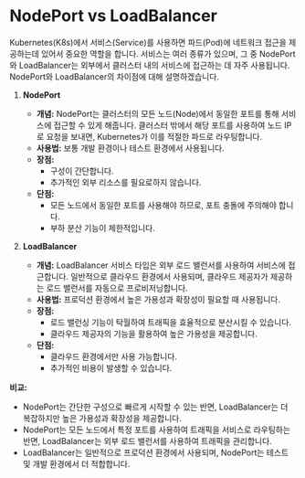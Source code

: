 # NodePort vs LoadBalancer

Kubernetes(K8s)에서 서비스(Service)를 사용하면 파드(Pod)에 네트워크 접근을 제공하는데 있어서 중요한 역할을 합니다. 서비스는 여러 종류가 있으며, 그 중 NodePort와 LoadBalancer는 외부에서 클러스터 내의 서비스에 접근하는 데 자주 사용됩니다. NodePort와 LoadBalancer의 차이점에 대해 설명하겠습니다.

1. **NodePort**

    - **개념:** NodePort는 클러스터의 모든 노드(Node)에서 동일한 포트를 통해 서비스에 접근할 수 있게 해줍니다. 클러스터 밖에서 해당 포트를 사용하여 노드 IP로 요청을 보내면, Kubernetes가 이를 적절한 파드로 라우팅합니다.
    - **사용법:** 보통 개발 환경이나 테스트 환경에서 사용됩니다.
    - **장점:**
        - 구성이 간단합니다.
        - 추가적인 외부 리소스를 필요로하지 않습니다.
    - **단점:**
        - 모든 노드에서 동일한 포트를 사용해야 하므로, 포트 충돌에 주의해야 합니다.
        - 부하 분산 기능이 제한적입니다.

2. **LoadBalancer**

    - **개념:** LoadBalancer 서비스 타입은 외부 로드 밸런서를 사용하여 서비스에 접근합니다. 일반적으로 클라우드 환경에서 사용되며, 클라우드 제공자가 제공하는 로드 밸런서를 자동으로 프로비저닝합니다.
    - **사용법:** 프로덕션 환경에서 높은 가용성과 확장성이 필요할 때 사용됩니다.
    - **장점:**
        - 로드 밸런싱 기능이 탁월하여 트래픽을 효율적으로 분산시킬 수 있습니다.
        - 클라우드 제공자의 기능을 활용하여 높은 가용성을 제공합니다.
    - **단점:**
        - 클라우드 환경에서만 사용 가능합니다.
        - 추가적인 비용이 발생할 수 있습니다.

**비교:**
- NodePort는 간단한 구성으로 빠르게 시작할 수 있는 반면, LoadBalancer는 더 복잡하지만 높은 가용성과 확장성을 제공합니다.
- NodePort는 모든 노드에서 특정 포트를 사용하여 트래픽을 서비스로 라우팅하는 반면, LoadBalancer는 외부 로드 밸런서를 사용하여 트래픽을 관리합니다.
- LoadBalancer는 일반적으로 프로덕션 환경에서 사용되며, NodePort는 테스트 및 개발 환경에서 더 적합합니다.
